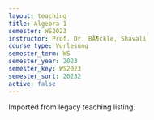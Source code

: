 ```yaml
---
layout: teaching
title: Algebra 1
semester: WS2023
instructor: Prof. Dr. BÃ¶ckle, Shavali
course_type: Vorlesung
semester_term: WS
semester_year: 2023
semester_key: WS2023
semester_sort: 20232
active: false
---
```

Imported from legacy teaching listing.
